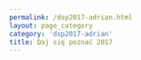 ```yaml
---
permalink: /dsp2017-adrian.html
layout: page_category
category: 'dsp2017-adrian'
title: Daj się poznać 2017
---
```

